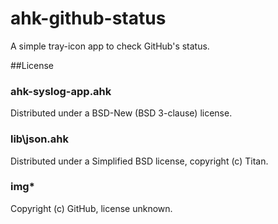# ahk-github-status
A simple tray-icon app to check GitHub's status.

##License
### ahk-syslog-app.ahk
Distributed under a BSD-New (BSD 3-clause) license.
### lib\json.ahk
Distributed under a Simplified BSD license, copyright (c) Titan.
### img\*
Copyright (c) GitHub, license unknown.
